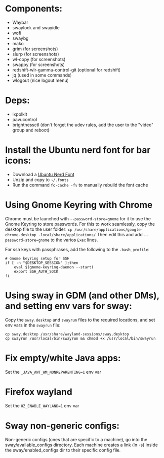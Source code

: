 # Components:
- Waybar
- swaylock and swayidle
- wofi
- swaybg
- mako
- grim (for screenshots)
- slurp (for screenshots)
- wl-copy (for screenshots)
- swappy (for screenshots)
- redshift-wlr-gamma-control-git (optional for redshift)
- jq (used in some commands)
- wlogout (nice logout menu)

# Deps:
- lxpolkit
- pavucontrol
- brightnessctl (don't forget the udev rules, add the user to the "video" group and reboot)

# Install the Ubuntu nerd font for bar icons:
- Download a [Ubuntu Nerd Font](http://nerdfonts.com/)
- Unzip and copy to `~/.fonts`
- Run the command `fc-cache -fv` to manually rebuild the font cache

# Using Gnome Keyring with Chrome
Chrome must be launched with `--password-store=gnome` for it to use the Gnome Keyring to store passwords. For this to work seamlessly, copy the desktop file to the user folder:
`cp /usr/share/applications/google-chrome.desktop .local/share/applications/`
Then edit this and add `--password-store=gnome` to the varios `Exec` lines.

For ssh keys with passphrases, add the following to the `.bash_profile`:
```
# Gnome keyring setup for SSH
if [ -n "$DESKTOP_SESSION" ];then
    eval $(gnome-keyring-daemon --start)
    export SSH_AUTH_SOCK
fi
```

# Using sway in GDM (and other DMs), and setting env vars for sway:
Copy the `sway.desktop` and `swayrun` files to the required locations, and set env vars in the `swayrun` file:

```
cp sway.desktop /usr/share/wayland-sessions/sway.desktop
cp swayrun /usr/local/bin/swayrun && chmod +x /usr/local/bin/swayrun
```

# Fix empty/white Java apps:
Set the `_JAVA_AWT_WM_NONREPARENTING=1` env var

# Firefox wayland
Set the `OZ_ENABLE_WAYLAND=1` env var

# Sway non-generic configs:
Non-generic configs (ones that are specific to a machine), go into the sway/available_configs directory. Each machine creates a link (ln -s) inside the sway/enabled_configs dir to their specific config file.
